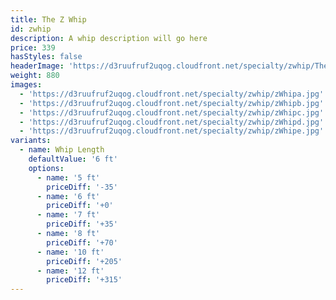 ```yaml
---
title: The Z Whip
id: zwhip
description: A whip description will go here
price: 339
hasStyles: false
headerImage: 'https://d3ruufruf2uqog.cloudfront.net/specialty/zwhip/TheZWhipHeader.png'
weight: 880
images:
  - 'https://d3ruufruf2uqog.cloudfront.net/specialty/zwhip/zWhipa.jpg'
  - 'https://d3ruufruf2uqog.cloudfront.net/specialty/zwhip/zWhipb.jpg'
  - 'https://d3ruufruf2uqog.cloudfront.net/specialty/zwhip/zWhipc.jpg'
  - 'https://d3ruufruf2uqog.cloudfront.net/specialty/zwhip/zWhipd.jpg'
  - 'https://d3ruufruf2uqog.cloudfront.net/specialty/zwhip/zWhipe.jpg'
variants:
  - name: Whip Length
    defaultValue: '6 ft'
    options:
      - name: '5 ft'
        priceDiff: '-35'
      - name: '6 ft'
        priceDiff: '+0'
      - name: '7 ft'
        priceDiff: '+35'
      - name: '8 ft'
        priceDiff: '+70'
      - name: '10 ft'
        priceDiff: '+205'
      - name: '12 ft'
        priceDiff: '+315'
---
```

